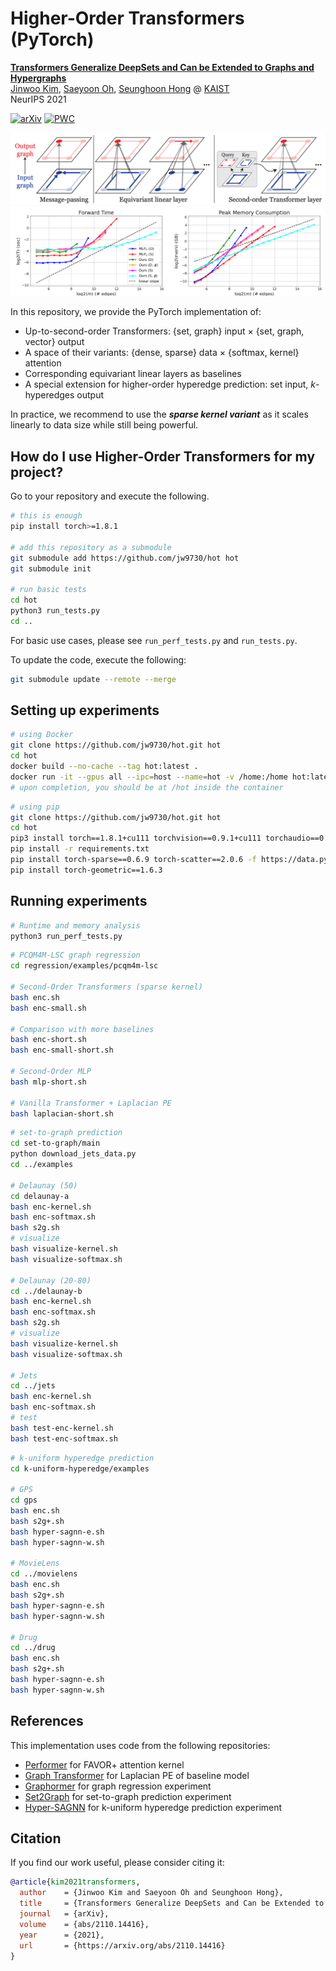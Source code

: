 # Higher-Order Transformers (PyTorch)

[**Transformers Generalize DeepSets and Can be Extended to Graphs and Hypergraphs**](https://arxiv.org/abs/2110.14416) \
[Jinwoo Kim](https://bit.ly/3pPuyIb), [Saeyoon Oh](https://github.com/saeyoon17), [Seunghoon Hong](https://maga33.github.io/) @ [KAIST](https://www.kaist.ac.kr/en/) \
NeurIPS 2021

[![arXiv](https://img.shields.io/badge/arXiv-2104.02321-brightgreen.svg?style=flat-square)](https://arxiv.org/abs/2110.14416)
[![PWC](https://img.shields.io/endpoint.svg?url=https://paperswithcode.com/badge/transformers-generalize-deepsets-and-can-be/graph-regression-on-pcqm4m-lsc)](https://paperswithcode.com/sota/graph-regression-on-pcqm4m-lsc?p=transformers-generalize-deepsets-and-can-be)

![image-second-order](./docs/second-order-transformer.png)
![image-linear](./docs/linear-scaling.png)

In this repository, we provide the PyTorch implementation of:
- Up-to-second-order Transformers: {set, graph} input × {set, graph, vector} output
- A space of their variants: {dense, sparse} data × {softmax, kernel} attention
- Corresponding equivariant linear layers as baselines
- A special extension for higher-order hyperedge prediction: set input, *k*-hyperedges output

In practice, we recommend to use the ***sparse kernel variant*** as it scales linearly to data size while still being powerful.

## How do I use Higher-Order Transformers for my project?
Go to your repository and execute the following.
```bash
# this is enough
pip install torch>=1.8.1

# add this repository as a submodule
git submodule add https://github.com/jw9730/hot hot
git submodule init

# run basic tests
cd hot
python3 run_tests.py
cd ..
```
For basic use cases, please see `run_perf_tests.py` and `run_tests.py`.

To update the code, execute the following:
```bash
git submodule update --remote --merge
```

## Setting up experiments
```bash
# using Docker
git clone https://github.com/jw9730/hot.git hot
cd hot
docker build --no-cache --tag hot:latest .
docker run -it --gpus all --ipc=host --name=hot -v /home:/home hot:latest bash
# upon completion, you should be at /hot inside the container
```
```bash
# using pip
git clone https://github.com/jw9730/hot.git hot
cd hot
pip3 install torch==1.8.1+cu111 torchvision==0.9.1+cu111 torchaudio==0.8.1 -f https://download.pytorch.org/whl/torch_stable.html
pip install -r requirements.txt
pip install torch-sparse==0.6.9 torch-scatter==2.0.6 -f https://data.pyg.org/whl/torch-1.8.0+cu111.html
pip install torch-geometric==1.6.3
```

## Running experiments
```bash
# Runtime and memory analysis
python3 run_perf_tests.py
```
```bash
# PCQM4M-LSC graph regression
cd regression/examples/pcqm4m-lsc

# Second-Order Transformers (sparse kernel)
bash enc.sh
bash enc-small.sh

# Comparison with more baselines
bash enc-short.sh
bash enc-small-short.sh

# Second-Order MLP
bash mlp-short.sh

# Vanilla Transformer + Laplacian PE
bash laplacian-short.sh
```
```bash
# set-to-graph prediction
cd set-to-graph/main
python download_jets_data.py
cd ../examples

# Delaunay (50)
cd delaunay-a
bash enc-kernel.sh
bash enc-softmax.sh
bash s2g.sh
# visualize
bash visualize-kernel.sh
bash visualize-softmax.sh

# Delaunay (20-80)
cd ../delaunay-b
bash enc-kernel.sh
bash enc-softmax.sh
bash s2g.sh
# visualize
bash visualize-kernel.sh
bash visualize-softmax.sh

# Jets
cd ../jets
bash enc-kernel.sh
bash enc-softmax.sh
# test
bash test-enc-kernel.sh
bash test-enc-softmax.sh
```
```bash
# k-uniform hyperedge prediction
cd k-uniform-hyperedge/examples

# GPS
cd gps
bash enc.sh
bash s2g+.sh
bash hyper-sagnn-e.sh
bash hyper-sagnn-w.sh

# MovieLens
cd ../movielens
bash enc.sh
bash s2g+.sh
bash hyper-sagnn-e.sh
bash hyper-sagnn-w.sh

# Drug
cd ../drug
bash enc.sh
bash s2g+.sh
bash hyper-sagnn-e.sh
bash hyper-sagnn-w.sh
```

## References
This implementation uses code from the following repositories:
- [Performer](https://github.com/lucidrains/performer-pytorch.git) for FAVOR+ attention kernel
- [Graph Transformer](https://github.com/graphdeeplearning/graphtransformer.git) for Laplacian PE of baseline model
- [Graphormer](https://github.com/microsoft/Graphormer.git) for graph regression experiment
- [Set2Graph](https://github.com/hadarser/SetToGraphPaper.git) for set-to-graph prediction experiment
- [Hyper-SAGNN](https://github.com/ma-compbio/Hyper-SAGNN.git) for k-uniform hyperedge prediction experiment

## Citation
If you find our work useful, please consider citing it:
```bib
@article{kim2021transformers,
  author    = {Jinwoo Kim and Saeyoon Oh and Seunghoon Hong},
  title     = {Transformers Generalize DeepSets and Can be Extended to Graphs and Hypergraphs},
  journal   = {arXiv},
  volume    = {abs/2110.14416},
  year      = {2021},
  url       = {https://arxiv.org/abs/2110.14416}
}
```
